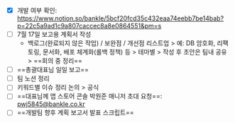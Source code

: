 - [x] 개발 여부 확인: https://www.notion.so/bankle/5bcf20fcd35c432eaa74eebb7be14bab?p=22c5a9ad1c9a807caccec8a8e0864551&pm=s
- [ ] 7월 17일 보고용 계획서 작성
	- 백로그(완료되지 않은 작업) / 보완점 / 개선점 리스트업 > 예: DB 암호화, 리팩토링, 문서화, 배포 체계화(롤백 정책) 등 > 테마별 > 작성 후 초안은 팀내 공유 > ==회의 중 정리==
- [ ] ==총괄대표님 일일 보고==
- [ ] 팀 노션 정리
- [ ] 키워드별 이슈 정리 논의 > 공식
- [ ] ==대표님께 앱 스토어 콘솔 박원준 매니저 초대 요청==: pwj5845@bankle.co.kr
- [ ] ==개발팀 향후 계획 보고서 발표 스크립트==